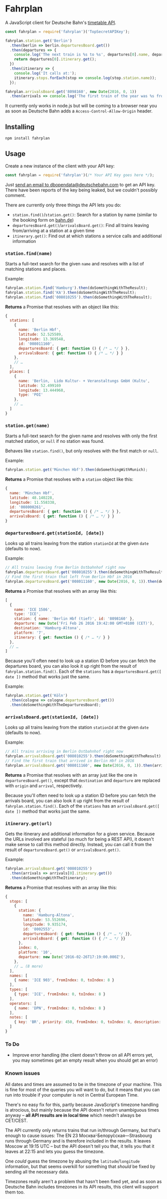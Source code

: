 # Fahrplan

A JavaScript client for Deutsche Bahn's [timetable API](http://data.deutschebahn.com/apis/fahrplan/).

```js
const fahrplan = require('fahrplan')('TopSecretAPIKey');

fahrplan.station.get('Berlin')
  .then(berlin => berlin.departuresBoard.get())
  .then(departures => {
    console.log('The next train is %s to %s', departures[0].name, departures[0].destination);
    return departures[0].itinerary.get();
  })
  .then(itinerary => {
    console.log('It calls at:');
    itinerary.stops.forEach(stop => console.log(stop.station.name));
  });

fahrplan.arrivalsBoard.get('8098160', new Date(2016, 0, 1))
  .then(arrivals => console.log('The first train of the year was %s from %s', arrivals[0].name, arrivals[0].origin));
```

It currently only works in node.js but will be coming to a browser near you as soon as Deutsche Bahn adds a `Access-Control-Allow-Origin` header.

## Installing

```sh
npm install fahrplan
```

## Usage

Create a new instance of the client with your API key:

```js
const fahrplan = require('fahrplan')(/* Your API Key goes here */);
```

Just [send an email to dbopendata@deutschebahn.com](mailto:dbopendata@deutschebahn.com) to get an API key. There have been reports of the key being leaked, but we couldn't possibly comment.

There are currently only three things the API lets you do:

* `station.find()`/`station.get()`:
  Search for a station by name (similar to the booking form on [bahn.de](http://www.bahn.de/p/view/index.shtml))
* `departuresBoard.get()`/`arrivalsBoard.get()`:
  Find all trains leaving from/arriving at a station at a given time
* `itinerary.get()`:
  Find out at which stations a service calls and additional information

### `station.find(name)`

Starts a full-text search for the given `name` and resolves with a list of matching stations and places.

Example:
```js
fahrplan.station.find('Hamburg').then(doSomethingWithTheResult);
fahrplan.station.find('KA').then(doSomethingWithTheResult);
fahrplan.station.find('008010255').then(doSomethingWithTheResult);
```

**Returns** a Promise that resolves with an object like this:

```js
{
  stations: [
    {
      name: 'Berlin Hbf',
      latitude: 52.525589,
      longitude: 13.369548,
      id: '008011160',
      departuresBoard: { get: function () { /* … */ } },
      arrivalsBoard: { get: function () { /* … */ } }
    },
    // …
  ],
  places: [
    {
      name: 'Berlin,  Lido Kultur- + Veranstaltungs GmbH (Kultu',
      latitude: 52.499169
      longitude: 13.444968,
      type: 'POI'
    },
    // …
  ]
}
```

### `station.get(name)`

Starts a full-text search for the given name and resolves with only the first matched station, or `null` if no station was found.

Behaves like `station.find()`, but only resolves with the first match or `null`.

Example:
```js
fahrplan.station.get('München Hbf').then(doSomethingWithMunich);
```

**Returns** a Promise that resolves with a `station` object like this:

```js
{
  name: 'München Hbf',
  latitude: 48.140228,
  longitude: 11.558338,
  id: '008000261',
  departuresBoard: { get: function () { /* … */ } },
  arrivalsBoard: { get: function () { /* … */ } }
}
```

### `departuresBoard.get(stationId, [date])`

Looks up all trains leaving from the station `stationId` at the given `date` (defaults to now).

Example:

```js
// All trains leaving from Berlin Ostbahnhof right now
fahrplan.departuresBoard.get('008010255').then(doSomethingWithTheResult);
// Find the first train that left from Berlin Hbf in 2016
fahrplan.departuresBoard.get('008011160', new Date(2016, 0, 1)).then(departures => departures[0]);
```

**Returns** a Promise that resolves with an array like this:
```js
[
  {
    name: 'ICE 1586',
    type: 'ICE',
    station: { name: 'Berlin Hbf (tief)', id: '8098160' },
    departure: new Date('Fri Feb 26 2016 19:42:00 GMT+0100 (CET)'),
    destination: 'Hamburg-Altona',
    platform: '7',
    itinerary: { get: function () { /* … */ } }
  },
  // …
]
```

Because you'll often need to look up a station ID before you can fetch the departures board, you can also look it up right from the result of `fahrplan.station.find()`. Each of the `stations` has a `departuresBoard.get([ date ])` method that works just the same.

Example:

```js
fahrplan.station.get('Köln')
  .then(cologne => cologne.departuresBoard.get())
  .then(doSomethingWithTheDeparturesBoard);
```

### `arrivalsBoard.get(stationId, [date])`

Looks up all trains leaving from the station `stationId` at the given `date` (defaults to now).

Example:

```js
// All trains arriving in Berlin Ostbahnhof right now
fahrplan.arrivalsBoard.get('008010255').then(doSomethingWithTheResult);
// Find the first train that arrived in Berlin Hbf in 2016
fahrplan.arrivalsBoard.get('008011160', new Date(2016, 0, 1)).then(arrivals => arrivals[0]);
```

**Returns** a Promise that resolves with an array just like the one in `departuresBoard.get()`, except that `destination` and `departure` are replaced with `origin` and `arrival`, respectively.

Because you'll often need to look up a station ID before you can fetch the arrivals board, you can also look it up right from the result of `fahrplan.station.find()`. Each of the `stations` has an `arrivalsBoard.get([ date ])` method that works just the same.

### `itinerary.get(url)`

Gets the itinerary and additional information for a given service. Because the URLs involved are stateful (so much for being a REST API), it doesn't make sense to call this method directly. Instead, you can call it from the result of `departuresBoard.get()` or `arrivalsBoard.get()`.

Example:
```js
fahrplan.arrivalsBoard.get('008010255')
  .then(arrivals => arrivals[0].itinerary.get())
  .then(doSomethingWithTheItinerary);
```

**Returns** a Promise that resolves with an array like this:

```js
{
  stops: [
    {
      station: {
        name: 'Hamburg-Altona',
        latitude: 53.552696,
        longitude: 9.935174,
        id: '8002553',
        departuresBoard: { get: function () { /* … */ }},
        arrivalsBoard: { get: function () { /* … */ }}
      },
      index: 0,
      platform: '10',
      departure: new Date('2016-02-26T17:19:00.000Z'),
    },
    // … (8 more)
  ],
  names: [
    { name: 'ICE 903', fromIndex: 0, toIndex: 8 }
  ],
  types: [
    { type: 'ICE', fromIndex: 0, toIndex: 8 }
  ],
  operators: [
    { name: 'DPN', fromIndex: 0, toIndex: 8 }
  ],
  notes: [
    { key: 'BR', priority: 450, fromIndex: 0, toIndex: 8, description: 'Bordrestaurant' }
  ]
}
```

### To Do

* Improve error handling (the client doesn't throw on all API errors yet, you may sometimes get an empty result when you should get an error)

### Known issues

All dates and times are assumed to be in the timezone of your machine. This is fine for most of the queries you will want to do, but it means that you can run into trouble if your computer is not in Central European Time.

There's no easy fix for this, partly because JavaScript's timezone handling is atrocious, but mainly because the API doesn't return unambiguous times anyway – **all API results are in local time** which needn't always be CET/CEST.

The API currently only returns trains that run in/through Germany, but that's enough to cause issues: The EN 23 Москва́-Белору́сская—Strasbourg runs through Germany and is therefore included in the results. It leaves Moscow at 19:15 UTC – but the API doesn't tell you that, it tells you that it leaves at 22:15 and lets you guess the timezone.

One *could* guess the timezone by abusing the `latitude`/`longitude` information, but that seems overkill for something that *should* be fixed by sending all the necessary data.

Timezones really aren't a problem that hasn't been fixed yet, and as soon as Deutsche Bahn includes timezones in its API results, this client will support them too.
